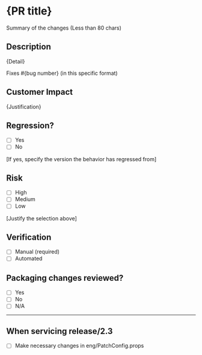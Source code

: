 # {PR title}

Summary of the changes (Less than 80 chars)

## Description

{Detail}

Fixes #{bug number} (in this specific format)

## Customer Impact

{Justification}

## Regression?

- [ ] Yes
- [ ] No

[If yes, specify the version the behavior has regressed from]

## Risk

- [ ] High
- [ ] Medium
- [ ] Low

[Justify the selection above]

## Verification

- [ ] Manual (required)
- [ ] Automated

## Packaging changes reviewed?

- [ ] Yes
- [ ] No
- [ ] N/A

----

## When servicing release/2.3

- [ ] Make necessary changes in eng/PatchConfig.props
